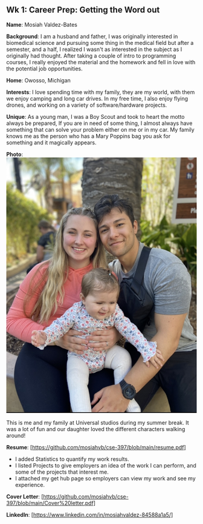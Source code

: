 
## Wk 1: Career Prep: Getting the Word out

**Name**: Mosiah Valdez-Bates

**Background**: I am a husband and father, I was originally interested in biomedical science and pursuing some thing in the medical field but after a semester, and a half, I realized I wasn't as interested in the subject as I originally had thought. After taking a couple of intro to programming courses, I really enjoyed the material and the homework and fell in love with the potential job opportunities.

**Home**: Owosso, Michigan 

**Interests**: I love spending time with my family, they are my world, with them we enjoy camping and long car drives. In my free time, I also enjoy flying drones, and working on a variety of software/hardware projects.

**Unique**: As a young man, I was a Boy Scout and took to heart the motto always be prepared, If you are in need of some thing, I almost always have something that can solve your problem either on me or in my car. My family knows me as the person who has a Mary Poppins bag you ask for something and it magically appears.

**Photo**: 
![image](img/IMG_6513.jpg)

This is me and my family at Universal studios during my summer break. It was a lot of fun and our daughter loved the different characters walking around!

**Resume**: 
[https://github.com/mosiahvb/cse-397/blob/main/resume.pdf]

- I added Statistics to quantify my work results.
- I listed Projects to give employers an idea of the work I can perform, and some of the projects that interest me. 
- I attached my get hub page so employers can view my work and see my experience. 


**Cover Letter**:
[https://github.com/mosiahvb/cse-397/blob/main/Cover%20letter.pdf]

**LinkedIn**: 
[https://www.linkedin.com/in/mosiahvaldez-84588a1a5/]
